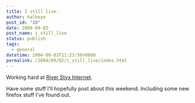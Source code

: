 ```yaml
---
title: I still live.
author: halkeye
post_id: "28"
date: 2004-09-03
post_name: i_still_live
status: publish
tags:
  - general
datetime: 2004-09-03T11:23:50+0800
permalink: /2004/09/02/i_still_live/index.html
---
```


Working hard at [River Styx Internet](https://www.riverstyx.net).  

Have some stuff I'll hopefully post about this weekend. Including some new firefox stuff I've found out.
